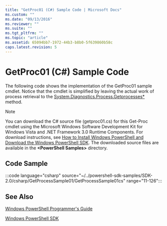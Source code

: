 ```yaml
---
title: "GetProc01 (C#) Sample Code | Microsoft Docs"
ms.custom: ""
ms.date: "09/13/2016"
ms.reviewer: ""
ms.suite: ""
ms.tgt_pltfrm: ""
ms.topic: "article"
ms.assetid: 65094bb7-1972-44b3-b8b0-5f639860b58c
caps.latest.revision: 5
---
```

# GetProc01 (C#) Sample Code

The following code shows the implementation of the GetProc01 sample cmdlet. Notice that the cmdlet
is simplified by leaving the actual work of process retrieval to the
[System.Diagnostics.Process.Getprocesses*](/dotnet/api/System.Diagnostics.Process.GetProcesses)
method.

> [!NOTE]
> You can download the C# source file (getproc01.cs) for this Get-Proc cmdlet using the Microsoft
> Windows Software Development Kit for Windows Vista and .NET Framework 3.0 Runtime Components. For
> download instructions, see
> [How to Install Windows PowerShell and Download the Windows PowerShell SDK](/powershell/scripting/developer/installing-the-windows-powershell-sdk).
> The downloaded source files are available in the **\<PowerShell Samples>** directory.

## Code Sample

:::code language="csharp" source="~/../powershell-sdk-samples/SDK-2.0/csharp/GetProcessSample01/GetProcessSample01cs" range="11-126":::

## See Also

[Windows PowerShell Programmer's Guide](./windows-powershell-programmer-s-guide.md)

[Windows PowerShell SDK](../windows-powershell-reference.md)
